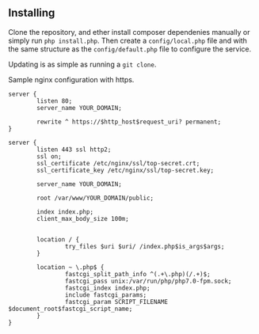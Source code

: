 ## Installing

Clone the repository, and ether install composer dependenies manually or simply run `php install.php`. Then create a `config/local.php` file and with the same structure as the `config/default.php` file to configure the service.

Updating is as simple as running a `git clone`.

Sample nginx configuration with https.
```
server {
        listen 80;
        server_name YOUR_DOMAIN;

        rewrite ^ https://$http_host$request_uri? permanent;
}

server {
        listen 443 ssl http2;
        ssl on;
        ssl_certificate /etc/nginx/ssl/top-secret.crt;
        ssl_certificate_key /etc/nginx/ssl/top-secret.key;

        server_name YOUR_DOMAIN;

        root /var/www/YOUR_DOMAIN/public;

        index index.php;
        client_max_body_size 100m;


        location / {
                try_files $uri $uri/ /index.php$is_args$args;
        }

        location ~ \.php$ {
                fastcgi_split_path_info ^(.+\.php)(/.+)$;
                fastcgi_pass unix:/var/run/php/php7.0-fpm.sock;
                fastcgi_index index.php;
                include fastcgi_params;
                fastcgi_param SCRIPT_FILENAME $document_root$fastcgi_script_name;
        }
}
```
